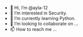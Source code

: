 - 👋 Hi, I’m @ayla-12
- 👀 I’m interested in Security.
- 🌱 I’m currently learning Python.
- 💞️ I’m looking to collaborate on ...
- 📫 How to reach me ...

<!---
ayla-12/ayla-12 is a ✨ special ✨ repository because its `README.md` (this file) appears on your GitHub profile.
You can click the Preview link to take a look at your changes.
--->
